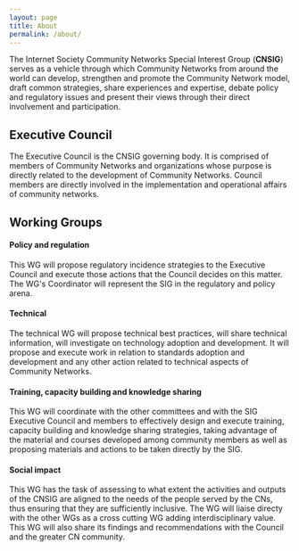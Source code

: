 ```yaml
---
layout: page
title: About
permalink: /about/
---
```


The Internet Society Community Networks Special Interest Group (**CNSIG**) serves as a vehicle through which Community Networks from around the world can develop, strengthen and promote the Community Network model, draft common strategies, share experiences and expertise, debate policy and regulatory issues and present their views through their direct involvement and participation.

Executive Council
-----------------

The Executive Council is the CNSIG governing body. It is comprised of members of Community Networks and organizations whose purpose is directly related to the development of Community Networks. Council members are directly involved in the implementation and operational affairs of community networks.

Working Groups
--------------

#### Policy and regulation
  
This WG will propose regulatory incidence strategies to the Executive Council and execute those actions that the Council decides on this matter. The WG's Coordinator will represent the SIG in the regulatory and policy arena.

#### Technical
    
The technical WG will propose technical best practices, will share technical information, will investigate on technology adoption and development. It  will propose and execute work in relation to standards adoption and development and any other action related to technical aspects of Community Networks. 

#### Training, capacity building and knowledge sharing
    
This WG will coordinate with the other committees and with the SIG Executive Council and members to effectively design and execute training, capacity building and knowledge sharing strategies, taking advantage of the material and courses developed among community members as well as proposing materials and actions to be taken directly by the SIG.
 
#### Social impact
    
This WG has the task of assessing to what extent the activities and outputs of the CNSIG are aligned to the needs of the people served by the CNs, thus ensuring that they are sufficiently inclusive. The WG will liaise directy with the other WGs as a cross cutting WG adding interdisciplinary value. This WG will also share its findings and recommendations with the Council and the greater CN community.

